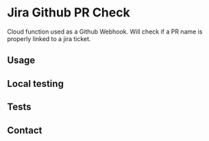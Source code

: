 # Jira Github PR Check

Cloud function used as a Github Webhook.
Will check if a PR name is properly linked to a jira ticket.

## Usage


## Local testing

## Tests

## Contact